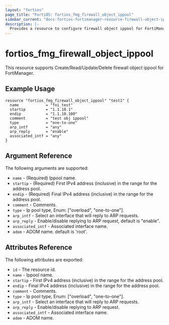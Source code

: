 ```yaml
---
layout: "fortios"
page_title: "FortiOS: fortios_fmg_firewall_object_ippool"
sidebar_current: "docs-fortios-fortimanager-resource-firewall-object-ippool"
description: |-
  Provides a resource to configure firewall object ippool for FortiManager.
---
```


# fortios_fmg_firewall_object_ippool
This resource supports Create/Read/Update/Delete firewall object ippool for FortiManager.

## Example Usage
```hcl
resource "fortios_fmg_firewall_object_ippool" "test1" {
  name            = "foi_test"
  startip         = "1.1.10.1"
  endip           = "1.1.10.100"
  comment         = "test obj ippool"
  type            = "one-to-one"
  arp_intf        = "any"
  arp_reply       = "enable"
  associated_intf = "any"
}
```

## Argument Reference
The following arguments are supported:

* `name` - (Required) Ippool name.
* `startip` - (Required) First IPv4 address (inclusive) in the range for the address pool.
* `endip` - (Required) Final IPv4 address (inclusive) in the range for the address pool.
* `comment` - Comments.
* `type` - Ip pool type, Enum: ["overload", "one-to-one"].
* `arp_intf` - Select an interface that will reply to ARP requests.
* `arp_reply` - Enable/disable replying to ARP request, default is "enable".
* `associated_intf` - Associated interface name.
* `adom` - ADOM name. default is 'root'.

## Attributes Reference
The following attributes are exported:

* `id` - The resource id.
* `name` - Ippool name.
* `startip` - First IPv4 address (inclusive) in the range for the address pool.
* `endip` -  Final IPv4 address (inclusive) in the range for the address pool.
* `comment` - Comments.
* `type` - Ip pool type, Enum: ["overload", "one-to-one"].
* `arp_intf` - Select an interface that will reply to ARP requests.
* `arp_reply` - Enable/disable replying to ARP request.
* `associated_intf` - Associated interface name.
* `adom` - ADOM name.
